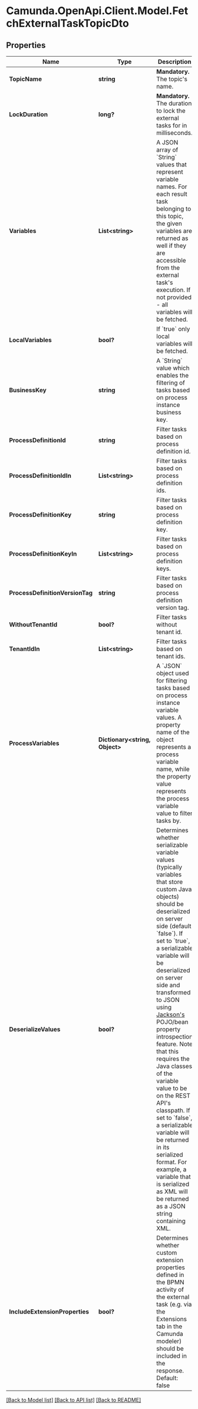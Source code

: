 # Camunda.OpenApi.Client.Model.FetchExternalTaskTopicDto
## Properties

Name | Type | Description | Notes
------------ | ------------- | ------------- | -------------
**TopicName** | **string** | **Mandatory.** The topic&#39;s name. | 
**LockDuration** | **long?** | **Mandatory.** The duration to lock the external tasks for in milliseconds. | 
**Variables** | **List&lt;string&gt;** | A JSON array of &#x60;String&#x60; values that represent variable names. For each result task belonging to this topic, the given variables are returned as well if they are accessible from the external task&#39;s execution. If not provided - all variables will be fetched. | [optional] 
**LocalVariables** | **bool?** | If &#x60;true&#x60; only local variables will be fetched. | [optional] [default to false]
**BusinessKey** | **string** | A &#x60;String&#x60; value which enables the filtering of tasks based on process instance business key. | [optional] 
**ProcessDefinitionId** | **string** | Filter tasks based on process definition id. | [optional] 
**ProcessDefinitionIdIn** | **List&lt;string&gt;** | Filter tasks based on process definition ids. | [optional] 
**ProcessDefinitionKey** | **string** | Filter tasks based on process definition key. | [optional] 
**ProcessDefinitionKeyIn** | **List&lt;string&gt;** | Filter tasks based on process definition keys. | [optional] 
**ProcessDefinitionVersionTag** | **string** | Filter tasks based on process definition version tag. | [optional] 
**WithoutTenantId** | **bool?** | Filter tasks without tenant id. | [optional] [default to false]
**TenantIdIn** | **List&lt;string&gt;** | Filter tasks based on tenant ids. | [optional] 
**ProcessVariables** | **Dictionary&lt;string, Object&gt;** | A &#x60;JSON&#x60; object used for filtering tasks based on process instance variable values. A property name of the object represents a process variable name, while the property value represents the process variable value to filter tasks by. | [optional] 
**DeserializeValues** | **bool?** | Determines whether serializable variable values (typically variables that store custom Java objects) should be deserialized on server side (default &#x60;false&#x60;).  If set to &#x60;true&#x60;, a serializable variable will be deserialized on server side and transformed to JSON using [Jackson&#39;s](https://github.com/FasterXML/jackson) POJO/bean property introspection feature. Note that this requires the Java classes of the variable value to be on the REST API&#39;s classpath.  If set to &#x60;false&#x60;, a serializable variable will be returned in its serialized format. For example, a variable that is serialized as XML will be returned as a JSON string containing XML. | [optional] [default to false]
**IncludeExtensionProperties** | **bool?** | Determines whether custom extension properties defined in the BPMN activity of the external task (e.g. via the Extensions tab in the Camunda modeler) should be included in the response. Default: false | [optional] [default to false]

[[Back to Model list]](../README.md#documentation-for-models) [[Back to API list]](../README.md#documentation-for-api-endpoints) [[Back to README]](../README.md)

